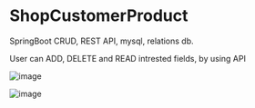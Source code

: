 # ShopCustomerProduct
SpringBoot CRUD, REST API, mysql, relations db.

User can ADD, DELETE and READ intrested fields, by using API


![image](https://user-images.githubusercontent.com/80157748/185966792-2d20da3a-7ecf-4541-b471-d79e5fd1a4e1.png)

![image](https://user-images.githubusercontent.com/80157748/185967277-90836b90-e3f7-4e51-b7ed-12eb7582f389.png)
